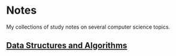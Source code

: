 # Notes

My collections of study notes on several computer science topics.

## [Data Structures and Algorithms](./dsa/)
